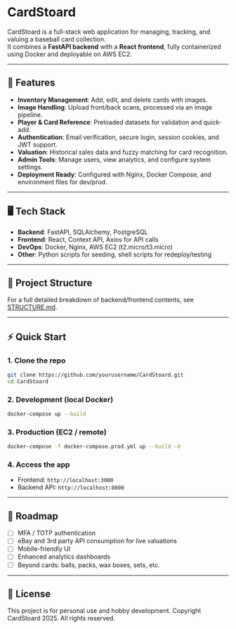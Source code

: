 
# CardStoard

CardStoard is a full-stack web application for managing, tracking, and valuing a baseball card collection.  
It combines a **FastAPI backend** with a **React frontend**, fully containerized using Docker and deployable on AWS EC2.

---

## 🚀 Features

- **Inventory Management**: Add, edit, and delete cards with images.
- **Image Handling**: Upload front/back scans, processed via an image pipeline.
- **Player & Card Reference**: Preloaded datasets for validation and quick-add.
- **Authentication**: Email verification, secure login, session cookies, and JWT support.
- **Valuation**: Historical sales data and fuzzy matching for card recognition.
- **Admin Tools**: Manage users, view analytics, and configure system settings.
- **Deployment Ready**: Configured with Nginx, Docker Compose, and environment files for dev/prod.

---

## 🖥 Tech Stack

- **Backend**: FastAPI, SQLAlchemy, PostgreSQL  
- **Frontend**: React, Context API, Axios for API calls  
- **DevOps**: Docker, Nginx, AWS EC2 (t2.micro/t3.micro)  
- **Other**: Python scripts for seeding, shell scripts for redeploy/testing

---

## 📂 Project Structure

For a full detailed breakdown of backend/frontend contents, see [STRUCTURE.md](STRUCTURE.md).

---

## ⚡ Quick Start

### 1. Clone the repo
```bash
git clone https://github.com/yourusername/CardStoard.git
cd CardStoard
```

### 2. Development (local Docker)
```bash
docker-compose up --build
```

### 3. Production (EC2 / remote)
```bash
docker-compose -f docker-compose.prod.yml up --build -d
```

### 4. Access the app
- Frontend: `http://localhost:3000`
- Backend API: `http://localhost:8000`

---

## 📌 Roadmap

- [ ] MFA / TOTP authentication
- [ ] eBay and 3rd party API consumption for live valuations
- [ ] Mobile-friendly UI
- [ ] Enhanced analytics dashboards
- [ ] Beyond cards: balls, packs, wax boxes, sets, etc.

---

## 📜 License

This project is for personal use and hobby development. Copyright CardStoard 2025. All rights reserved.
